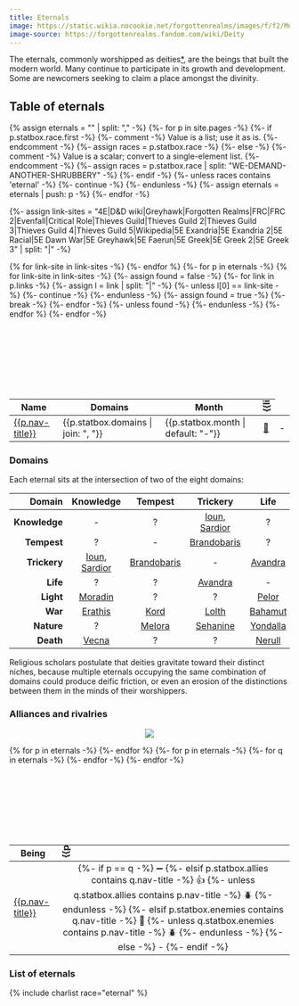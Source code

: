 ```yaml
---
title: Eternals
image: https://static.wikia.nocookie.net/forgottenrealms/images/f/f2/Mulhorandi_pantheon_I.jpg
image-source: https://forgottenrealms.fandom.com/wiki/Deity
---
```


The eternals, commonly worshipped as deities[*](https://dungeonsdragons.fandom.com/wiki/Deity), are the beings that built the modern world. Many continue to participate in its growth and development. Some are newcomers seeking to claim a place amongst the divinity.

## Table of eternals

{% assign eternals = "" | split: "," -%}
{%- for p in site.pages -%}
  {%- if p.statbox.race.first -%}
    {%- comment -%} Value is a list; use it as is. {%- endcomment -%}
    {%- assign races = p.statbox.race -%}
  {%- else -%}
    {%- comment -%} Value is a scalar; convert to a single-element list. {%- endcomment -%}
    {%- assign races = p.statbox.race | split: "WE-DEMAND-ANOTHER-SHRUBBERY" -%}
  {%- endif -%}
  {%- unless races contains 'eternal' -%} {%- continue -%} {%- endunless -%}
  {%- assign eternals = eternals | push: p -%}
{%- endfor -%}

{%- assign link-sites = "4E|D&D wiki|Greyhawk|Forgotten Realms|FRC|FRC 2|Evenfall|Critical Role|Thieves Guild|Thieves Guild 2|Thieves Guild 3|Thieves Guild 4|Thieves Guild 5|Wikipedia|5E Exandria|5E Exandria 2|5E Racial|5E Dawn War|5E Greyhawk|5E Faerun|5E Greek|5E Greek 2|5E Greek 3" | split: "|" -%}

<style>
th.rotate {
  white-space: nowrap;
}

th.rotate > div {
  transform: rotate(-90deg);
  width: 1em;
}
</style>
<table style="margin-top: 9em">
<thead>
<tr>
  <th>Name</th>
  <th>Domains</th>
  <th>Month</th>
{% for link-site in link-sites -%}
  <th class="rotate"><div>{{link-site}}</div></th>
{%- endfor %}
</tr>
</thead>
<tbody>
{%- for p in eternals -%}
  <tr>
    <td><a href="{{site.baseurl}}{{p.url}}">{{p.nav-title}}</a></td>
    <td>{{p.statbox.domains | join: ", "}}</td>
    <td>{{p.statbox.month | default: "-"}}</td>
    {% for link-site in link-sites -%}
      {%- assign found = false -%}
      {%- for link in p.links -%}
        {%- assign l = link | split: "|" -%}
        {%- unless l[0] == link-site -%} {%- continue -%} {%- endunless -%}
        {%- assign found = true -%}
        <td style="text-align: center"><a href="{{l[1]}}">🔵</a></td>
        {%- break -%}
      {%- endfor -%}
      {%- unless found -%} <td style="text-align: center">-</td> {%- endunless -%}
    {%- endfor %}
  </tr>
{%- endfor -%}
</tbody>
</table>

### Domains

Each eternal sits at the intersection of two of the eight domains:

|        Domain | Knowledge         | Tempest       | Trickery          | Life       | Light      | War       | Nature     | Death     |
|--------------:|:-----------------:|:-------------:|:-----------------:|:----------:|:----------:|:---------:|:----------:|:---------:|
| **Knowledge** | -                 | ?             | [Ioun], [Sardior] | ?          | [Moradin]  | [Erathis] | ?          | [Vecna]   |
|   **Tempest** | ?                 | -             | [Brandobaris]     | ?          | ?          | [Kord]    | [Melora]   | ?         |
|  **Trickery** | [Ioun], [Sardior] | [Brandobaris] | -                 | [Avandra]  | ?          | [Lolth]   | [Sehanine] | ?         |
|      **Life** | ?                 | ?             | [Avandra]         | -          | [Pelor]    | [Bahamut] | [Yondalla] | [Nerull]  |
|     **Light** | [Moradin]         | ?             | ?                 | [Pelor]    | -          | [Sune]    | [Corellon] | ?         |
|       **War** | [Erathis]         | [Kord]        | [Lolth]           | [Bahamut]  | [Sune]     | -         | [Gruumsh]  | [Tiamat]  |
|    **Nature** | ?                 | [Melora]      | [Sehanine]        | [Yondalla] | [Corellon] | [Gruumsh] | -          | ?         |
|     **Death** | [Vecna]           | ?             | ?                 | [Nerull]   | ?          | [Tiamat]  | ?          | -         |

Religious scholars postulate that deities gravitate toward their distinct niches, because multiple eternals occupying the same combination of domains could produce deific friction, or even an erosion of the distinctions between them in the minds of their worshippers.

### Alliances and rivalries

<center><figure>
<a href="../assets/images/eternals.svg"><img src="../assets/images/eternals.svg" style="max-width: 100%; max-height: 500px"></a>
</figure></center>

<table style="margin-top: 9em">
<thead>
<tr>
  <th>Being</th>
{% for p in eternals -%}
  <th class="rotate"><div>{{p.nav-title}}</div></th>
{%- endfor %}
</tr>
</thead>
<tbody>
{%- for p in eternals -%}
  <tr>
    <td><a href="{{site.baseurl}}{{p.url}}">{{p.nav-title}}</a></td>
    {%- for q in eternals -%}
      <td style="text-align: center">
        {%- if p == q -%} ➖
        {%- elsif p.statbox.allies contains q.nav-title -%} 👍
          {%- unless q.statbox.allies contains p.nav-title -%} 🪲 {%- endunless -%}
        {%- elsif p.statbox.enemies contains q.nav-title -%} 💢
          {%- unless q.statbox.enemies contains p.nav-title -%} 🪲 {%- endunless -%}
        {%- else -%} -
        {%- endif -%}
      </td>
    {%- endfor -%}
  </tr>
{%- endfor -%}
</tbody>
</table>

### List of eternals

{% include charlist race="eternal" %}

[Avandra]: ../dossiers/avandra
[Bahamut]: ../dossiers/bahamut
[Brandobaris]: ../dossiers/brandobaris
[Corellon]: ../dossiers/corellon
[Erathis]: ../dossiers/erathis
[Gruumsh]: ../dossiers/gruumsh
[Ioun]: ../dossiers/ioun
[Kord]: ../dossiers/kord
[Lolth]: ../dossiers/lolth
[Melora]: ../dossiers/melora
[Moradin]: ../dossiers/moradin
[Nerull]: ../dossiers/nerull
[Pelor]: ../dossiers/pelor
[Raven Queen]: ../dossiers/nerull
[Sardior]: ../dossiers/sardior
[Sehanine]: ../dossiers/sehanine
[Sune]: ../dossiers/sune
[Tiamat]: ../dossiers/tiamat
[Vecna]: ../dossiers/vecna
[Yondalla]: ../dossiers/yondalla
